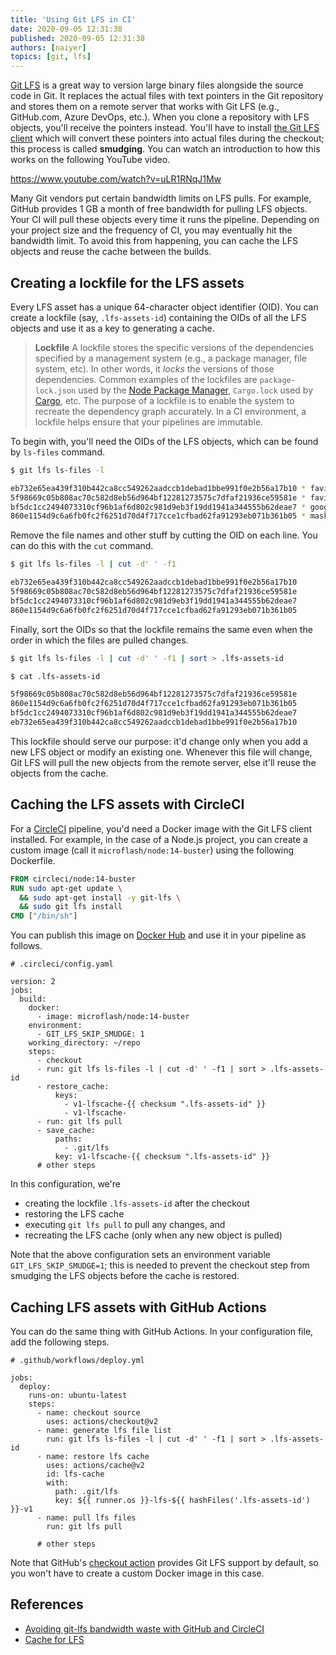 ```yaml
---
title: 'Using Git LFS in CI'
date: 2020-09-05 12:31:38
published: 2020-09-05 12:31:38
authors: [naiyer]
topics: [git, lfs]
---
```


[Git LFS](https://git-lfs.github.com/) is a great way to version large binary files alongside the source code in Git. It replaces the actual files with text pointers in the Git repository and stores them on a remote server that works with Git LFS (e.g., GitHub.com, Azure DevOps, etc.). When you clone a repository with LFS objects, you'll receive the pointers instead. You'll have to install [the Git LFS client](https://github.com/git-lfs/git-lfs/releases/latest) which will convert these pointers into actual files during the checkout; this process is called **smudging**. You can watch an introduction to how this works on the following YouTube video.

https://www.youtube.com/watch?v=uLR1RNqJ1Mw

Many Git vendors put certain bandwidth limits on LFS pulls. For example, GitHub provides 1 GB a month of free bandwidth for pulling LFS objects. Your CI will pull these objects every time it runs the pipeline. Depending on your project size and the frequency of CI, you may eventually hit the bandwidth limit. To avoid this from happening, you can cache the LFS objects and reuse the cache between the builds.

## Creating a lockfile for the LFS assets

Every LFS asset has a unique 64-character object identifier (OID). You can create a lockfile (say, `.lfs-assets-id`) containing the OIDs of all the LFS objects and use it as a key to generating a cache.

> **Lockfile** A lockfile stores the specific versions of the dependencies specified by a management system (e.g., a package manager, file system, etc). In other words, it *locks* the versions of those dependencies. Common examples of the lockfiles are `package-lock.json` used by the [Node Package Manager](https://docs.npmjs.com/configuring-npm/package-lock-json.html), `Cargo.lock` used by [Cargo](https://doc.rust-lang.org/cargo/), etc. The purpose of a lockfile is to enable the system to recreate the dependency graph accurately. In a CI environment, a lockfile helps ensure that your pipelines are immutable.

To begin with, you'll need the OIDs of the LFS objects, which can be found by `ls-files` command.

```sh
$ git lfs ls-files -l

eb732e65ea439f310b442ca8cc549262aadccb1debad1bbe991f0e2b56a17b10 * favicon.ico
5f98669c05b808ac70c582d8eb56d964bf12281273575c7dfaf21936ce59581e * favicon.svg
bf5dc1cc2494073310cf96b1af6d802c981d9eb3f19dd1941a344555b62deae7 * google-touch-icon.png
860e1154d9c6a6fb0fc2f6251d70d4f717cce1cfbad62fa91293eb071b361b05 * mask-icon.svg
```

Remove the file names and other stuff by cutting the OID on each line. You can do this with the `cut` command.

```sh
$ git lfs ls-files -l | cut -d' ' -f1

eb732e65ea439f310b442ca8cc549262aadccb1debad1bbe991f0e2b56a17b10
5f98669c05b808ac70c582d8eb56d964bf12281273575c7dfaf21936ce59581e
bf5dc1cc2494073310cf96b1af6d802c981d9eb3f19dd1941a344555b62deae7
860e1154d9c6a6fb0fc2f6251d70d4f717cce1cfbad62fa91293eb071b361b05
```

Finally, sort the OIDs so that the lockfile remains the same even when the order in which the files are pulled changes.

```sh
$ git lfs ls-files -l | cut -d' ' -f1 | sort > .lfs-assets-id

$ cat .lfs-assets-id

5f98669c05b808ac70c582d8eb56d964bf12281273575c7dfaf21936ce59581e
860e1154d9c6a6fb0fc2f6251d70d4f717cce1cfbad62fa91293eb071b361b05
bf5dc1cc2494073310cf96b1af6d802c981d9eb3f19dd1941a344555b62deae7
eb732e65ea439f310b442ca8cc549262aadccb1debad1bbe991f0e2b56a17b10
```

This lockfile should serve our purpose: it'd change only when you add a new LFS object or modify an existing one. Whenever this file will change, Git LFS will pull the new objects from the remote server, else it'll reuse the objects from the cache.

## Caching the LFS assets with CircleCI

For a [CircleCI](https://circleci.com/) pipeline, you'd need a Docker image with the Git LFS client installed. For example, in the case of a Node.js project, you can create a custom image (call it `microflash/node:14-buster`) using the following Dockerfile.

```dockerfile
FROM circleci/node:14-buster
RUN sudo apt-get update \
  && sudo apt-get install -y git-lfs \
  && sudo git lfs install
CMD ["/bin/sh"]
```

You can publish this image on [Docker Hub](https://hub.docker.com/) and use it in your pipeline as follows.

```yml{9,12-22}
# .circleci/config.yaml

version: 2
jobs:
  build:
    docker:
      - image: microflash/node:14-buster
    environment:
      - GIT_LFS_SKIP_SMUDGE: 1
    working_directory: ~/repo
    steps:
      - checkout
      - run: git lfs ls-files -l | cut -d' ' -f1 | sort > .lfs-assets-id
      - restore_cache:
          keys:
            - v1-lfscache-{{ checksum ".lfs-assets-id" }}
            - v1-lfscache-
      - run: git lfs pull
      - save_cache:
          paths:
            - .git/lfs
          key: v1-lfscache-{{ checksum ".lfs-assets-id" }}
      # other steps
```

In this configuration, we're 
- creating the lockfile `.lfs-assets-id` after the checkout
- restoring the LFS cache
- executing `git lfs pull` to pull any changes, and
- recreating the LFS cache (only when any new object is pulled)

Note that the above configuration sets an environment variable `GIT_LFS_SKIP_SMUDGE=1`; this is needed to prevent the checkout step from smudging the LFS objects before the cache is restored.

## Caching LFS assets with GitHub Actions

You can do the same thing with GitHub Actions. In your configuration file, add the following steps. 

```yml{7-18}
# .github/workflows/deploy.yml

jobs:
  deploy:
    runs-on: ubuntu-latest
    steps:
      - name: checkout source
        uses: actions/checkout@v2
      - name: generate lfs file list
        run: git lfs ls-files -l | cut -d' ' -f1 | sort > .lfs-assets-id
      - name: restore lfs cache
        uses: actions/cache@v2
        id: lfs-cache
        with:
          path: .git/lfs
          key: ${{ runner.os }}-lfs-${{ hashFiles('.lfs-assets-id') }}-v1
      - name: pull lfs files
        run: git lfs pull
      
      # other steps
```

Note that GitHub's [checkout action](https://github.com/actions/checkout) provides Git LFS support by default, so you won't have to create a custom Docker image in this case.

## References

- [Avoiding git-lfs bandwidth waste with GitHub and CircleCI](https://www.develer.com/en/avoiding-git-lfs-bandiwdth-waste-with-github-and-circleci/)
- [Cache for LFS](https://github.com/actions/checkout/issues/165#issuecomment-657673315)

